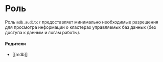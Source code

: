 # Роль

Роль `mdb.auditor` предоставляет минимально необходимые разрешения для просмотра информации о кластерах управляемых баз данных (без доступа к данным и логам работы).


#### Родители

- [[mdb]]
